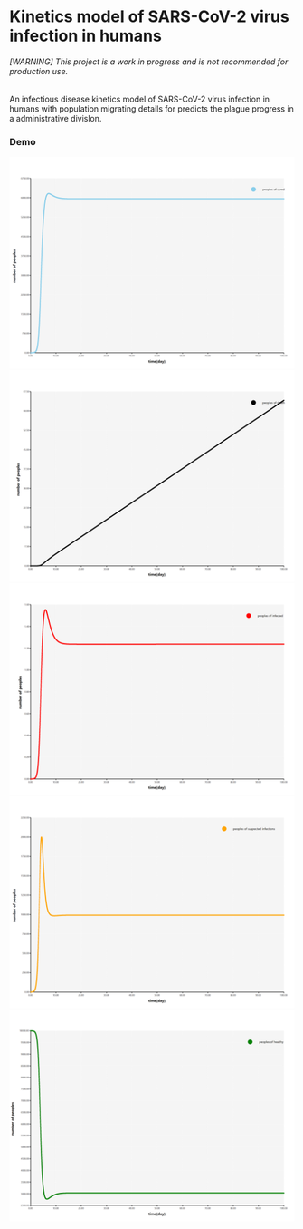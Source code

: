 # Kinetics model of SARS-CoV-2 virus infection in humans

###### [WARNING] This project is a work in progress and is not recommended for production use.

An infectious disease kinetics model of SARS-CoV-2 virus infection in humans with population migrating details for predicts the plague progress in a administrative divislon.

### Demo

![](Rscript/viz/C.png)
![](Rscript/viz/D.png)
![](Rscript/viz/I.png)
![](Rscript/viz/S.png)
![](Rscript/viz/T.png)
